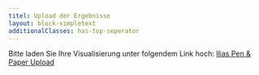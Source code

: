 ```yaml
---
titel: Upload der Ergebnisse
layout: block-simpletext
additionalClasses: has-top-seperator
---
```


Bitte laden Sie Ihre Visualisierung unter folgendem Link hoch: [Ilias Pen & Paper Upload](https://ilias.th-koeln.de/goto.php?target=exc_1350746&client_id=ILIAS_FH_Koeln)
